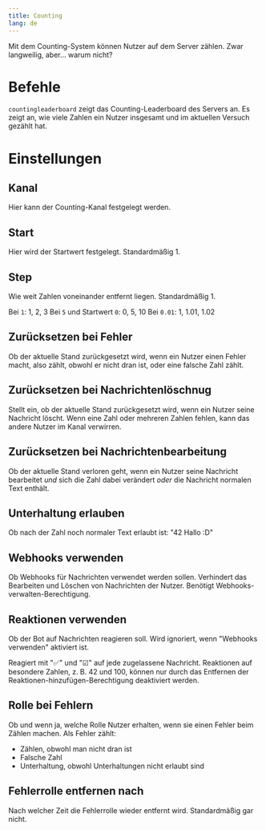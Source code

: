 ```yaml
---
title: Counting
lang: de
---
```


Mit dem Counting-System können Nutzer auf dem Server zählen. Zwar langweilig, aber... warum nicht?

# Befehle
`countingleaderboard` zeigt das Counting-Leaderboard des Servers an. Es zeigt an, wie viele Zahlen ein Nutzer insgesamt und im aktuellen Versuch gezählt hat.

# Einstellungen

## Kanal
Hier kann der Counting-Kanal festgelegt werden.

## Start
Hier wird der Startwert festgelegt. Standardmäßig 1.

## Step
Wie weit Zahlen voneinander entfernt liegen. Standardmäßig 1.

Bei `1`: 1, 2, 3
Bei `5` und Startwert `0`: 0, 5, 10
Bei `0.01`: 1, 1.01, 1.02

## Zurücksetzen bei Fehler
Ob der aktuelle Stand zurückgesetzt wird, wenn ein Nutzer einen Fehler macht, also zählt, obwohl er nicht dran ist, oder eine falsche Zahl zählt.

## Zurücksetzen bei Nachrichtenlöschnug
Stellt ein, ob der aktuelle Stand zurückgesetzt wird, wenn ein Nutzer seine Nachricht löscht. Wenn eine Zahl oder mehreren Zahlen fehlen, kann das andere Nutzer im Kanal verwirren.

## Zurücksetzen bei Nachrichtenbearbeitung
Ob der aktuelle Stand verloren geht, wenn ein Nutzer seine Nachricht bearbeitet *und* sich die Zahl dabei verändert *oder* die Nachricht normalen Text enthält.

## Unterhaltung erlauben
Ob nach der Zahl noch normaler Text erlaubt ist: "42 Hallo :D"

## Webhooks verwenden
Ob Webhooks für Nachrichten verwendet werden sollen. Verhindert das Bearbeiten und Löschen von Nachrichten der Nutzer. Benötigt Webhooks-verwalten-Berechtigung.

## Reaktionen verwenden
Ob der Bot auf Nachrichten reagieren soll. Wird ignoriert, wenn "Webhooks verwenden" aktiviert ist.

Reagiert mit "✅" und "☑" auf jede zugelassene Nachricht. Reaktionen auf besondere Zahlen, z. B. 42 und 100, können nur durch das Entfernen der Reaktionen-hinzufügen-Berechtigung deaktiviert werden.

## Rolle bei Fehlern
Ob und wenn ja, welche Rolle Nutzer erhalten, wenn sie einen Fehler beim Zählen machen. Als Fehler zählt:
- Zählen, obwohl man  nicht dran ist
- Falsche Zahl
- Unterhaltung, obwohl Unterhaltungen nicht erlaubt sind

## Fehlerrolle entfernen nach
Nach welcher Zeit die Fehlerrolle wieder entfernt wird. Standardmäßig gar nicht.
